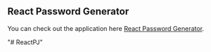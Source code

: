 
## React Password Generator

You can check out the application here [React Password Generator](https://fervent-volhard-f2991a.netlify.app/).



"# ReactPJ" 
